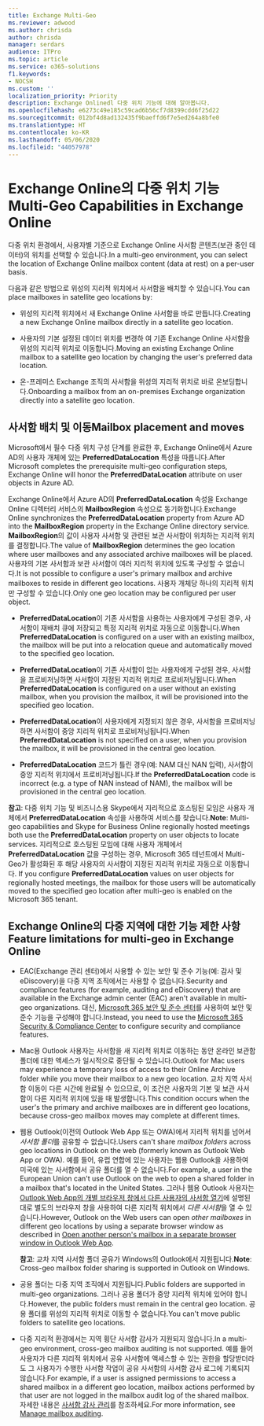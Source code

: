 ```yaml
---
title: Exchange Multi-Geo
ms.reviewer: adwood
ms.author: chrisda
author: chrisda
manager: serdars
audience: ITPro
ms.topic: article
ms.service: o365-solutions
f1.keywords:
- NOCSH
ms.custom: ''
localization_priority: Priority
description: Exchange Onlinedl 다중 위치 기능에 대해 알아봅니다.
ms.openlocfilehash: e6273c49e185c59cad6b56cf7d8399cdd6f25d22
ms.sourcegitcommit: 012bf4d8ad132435f9baeffd6f7e5ed264a8bfe0
ms.translationtype: HT
ms.contentlocale: ko-KR
ms.lasthandoff: 05/06/2020
ms.locfileid: "44057978"
---
```

# <a name="multi-geo-capabilities-in-exchange-online"></a><span data-ttu-id="d6565-103">Exchange Online의 다중 위치 기능</span><span class="sxs-lookup"><span data-stu-id="d6565-103">Multi-Geo Capabilities in Exchange Online</span></span>

<span data-ttu-id="d6565-104">다중 위치 환경에서, 사용자별 기준으로 Exchange Online 사서함 콘텐츠(보관 중인 데이터)의 위치를 선택할 수 있습니다.</span><span class="sxs-lookup"><span data-stu-id="d6565-104">In a multi-geo environment, you can select the location of Exchange Online mailbox content (data at rest) on a per-user basis.</span></span>

<span data-ttu-id="d6565-105">다음과 같은 방법으로 위성의 지리적 위치에서 사서함을 배치할 수 있습니다.</span><span class="sxs-lookup"><span data-stu-id="d6565-105">You can place mailboxes in satellite geo locations by:</span></span>

- <span data-ttu-id="d6565-106">위성의 지리적 위치에서 새 Exchange Online 사서함을 바로 만듭니다.</span><span class="sxs-lookup"><span data-stu-id="d6565-106">Creating a new Exchange Online mailbox directly in a satellite geo location.</span></span>

- <span data-ttu-id="d6565-107">사용자의 기본 설정된 데이터 위치를 변경하 여 기존 Exchange Online 사서함을 위성의 지리적 위치로 이동합니다.</span><span class="sxs-lookup"><span data-stu-id="d6565-107">Moving an existing Exchange Online mailbox to a satellite geo location by changing the user's preferred data location.</span></span>

- <span data-ttu-id="d6565-108">온-프레미스 Exchange 조직의 사서함을 위성의 지리적 위치로 바로 온보딩합니다.</span><span class="sxs-lookup"><span data-stu-id="d6565-108">Onboarding a mailbox from an on-premises Exchange organization directly into a satellite geo location.</span></span>

## <a name="mailbox-placement-and-moves"></a><span data-ttu-id="d6565-109">사서함 배치 및 이동</span><span class="sxs-lookup"><span data-stu-id="d6565-109">Mailbox placement and moves</span></span>

<span data-ttu-id="d6565-110">Microsoft에서 필수 다중 위치 구성 단계를 완료한 후, Exchange Online에서 Azure AD의 사용자 개체에 있는 **PreferredDataLocation** 특성을 따릅니다.</span><span class="sxs-lookup"><span data-stu-id="d6565-110">After Microsoft completes the prerequisite multi-geo configuration steps, Exchange Online will honor the **PreferredDataLocation** attribute on user objects in Azure AD.</span></span>

<span data-ttu-id="d6565-111">Exchange Online에서 Azure AD의 **PreferredDataLocation** 속성을 Exchange Online 디렉터리 서비스의 **MailboxRegion** 속성으로 동기화합니다.</span><span class="sxs-lookup"><span data-stu-id="d6565-111">Exchange Online synchronizes the **PreferredDataLocation** property from Azure AD into the **MailboxRegion** property in the Exchange Online directory service.</span></span> <span data-ttu-id="d6565-112">**MailboxRegion**의 값이 사용자 사서함 및 관련된 보관 사서함이 위치하는 지리적 위치를 결정합니다.</span><span class="sxs-lookup"><span data-stu-id="d6565-112">The value of **MailboxRegion** determines the geo location where user mailboxes and any associated archive mailboxes will be placed.</span></span> <span data-ttu-id="d6565-113">사용자의 기본 사서함과 보관 사서함이 여러 지리적 위치에 있도록 구성할 수 없습니다.</span><span class="sxs-lookup"><span data-stu-id="d6565-113">It is not possible to configure a user's primary mailbox and archive mailboxes to reside in different geo locations.</span></span> <span data-ttu-id="d6565-114">사용자 개체당 하나의 지리적 위치만 구성할 수 있습니다.</span><span class="sxs-lookup"><span data-stu-id="d6565-114">Only one geo location may be configured per user object.</span></span>

- <span data-ttu-id="d6565-115">**PreferredDataLocation**이 기존 사서함을 사용하는 사용자에게 구성된 경우, 사서함이 재배치 큐에 저장되고 특정 지리적 위치로 자동으로 이동합니다.</span><span class="sxs-lookup"><span data-stu-id="d6565-115">When **PreferredDataLocation** is configured on a user with an existing mailbox, the mailbox will be put into a relocation queue and automatically moved to the specified geo location.</span></span>

- <span data-ttu-id="d6565-116">**PreferredDataLocation**이 기존 사서함이 없는 사용자에게 구성된 경우, 사서함을 프로비저닝하면 사서함이 지정된 지리적 위치로 프로비저닝됩니다.</span><span class="sxs-lookup"><span data-stu-id="d6565-116">When **PreferredDataLocation** is configured on a user without an existing mailbox, when you provision the mailbox, it will be provisioned into the specified geo location.</span></span>

- <span data-ttu-id="d6565-117">**PreferredDataLocation**이 사용자에게 지정되지 않은 경우, 사서함을 프로비저닝하면 사서함이 중앙 지리적 위치로 프로비저닝됩니다.</span><span class="sxs-lookup"><span data-stu-id="d6565-117">When **PreferredDataLocation** is not specified on a user, when you provision the mailbox, it will be provisioned in the central geo location.</span></span>

- <span data-ttu-id="d6565-118">**PreferredDataLocation** 코드가 틀린 경우(예: NAM 대신 NAN 입력), 사서함이 중앙 지리적 위치에서 프로비저닝됩니다.</span><span class="sxs-lookup"><span data-stu-id="d6565-118">If the **PreferredDataLocation** code is incorrect (e.g. a type of NAN instead of NAM), the mailbox will be provisioned in the central geo location.</span></span>

<span data-ttu-id="d6565-119">**참고**: 다중 위치 기능 및 비즈니스용 Skype에서 지리적으로 호스팅된 모임은 사용자 개체에서 **PreferredDataLocation** 속성을 사용하여 서비스를 찾습니다.</span><span class="sxs-lookup"><span data-stu-id="d6565-119">**Note**: Multi-geo capabilities and Skype for Business Online regionally hosted meetings both use the **PreferredDataLocation** property on user objects to locate services.</span></span> <span data-ttu-id="d6565-120">지리적으로 호스팅된 모임에 대해 사용자 개체에서 **PreferredDataLocation** 값을 구성하는 경우, Microsoft 365 테넌트에서 Multi-Geo가 활성화된 후 해당 사용자의 사서함이 지정된 지리적 위치로 자동으로 이동합니다. </span><span class="sxs-lookup"><span data-stu-id="d6565-120">If you configure **PreferredDataLocation** values on user objects for regionally hosted meetings, the mailbox for those users will be automatically moved to the specified geo location after multi-geo is enabled on the Microsoft 365 tenant.</span></span>

## <a name="feature-limitations-for-multi-geo-in-exchange-online"></a><span data-ttu-id="d6565-121">Exchange Online의 다중 지역에 대한 기능 제한 사항</span><span class="sxs-lookup"><span data-stu-id="d6565-121">Feature limitations for multi-geo in Exchange Online</span></span>

- <span data-ttu-id="d6565-122">EAC(Exchange 관리 센터)에서 사용할 수 있는 보안 및 준수 기능(예: 감사 및 eDiscovery)을 다중 지역 조직에서는 사용할 수 없습니다.</span><span class="sxs-lookup"><span data-stu-id="d6565-122">Security and compliance features (for example, auditing and eDiscovery) that are available in the Exchange admin center (EAC) aren't available in multi-geo organizations.</span></span> <span data-ttu-id="d6565-123">대신, [Microsoft 365 보안 및 준수 센터](https://support.office.com/article/7e696a40-b86b-4a20-afcc-559218b7b1b8)를 사용하여 보안 및 준수 기능을 구성해야 합니다.</span><span class="sxs-lookup"><span data-stu-id="d6565-123">Instead, you need to use the [Microsoft 365 Security & Compliance Center](https://support.office.com/article/7e696a40-b86b-4a20-afcc-559218b7b1b8) to configure security and compliance features.</span></span>

- <span data-ttu-id="d6565-124">Mac용 Outlook 사용자는 사서함을 새 지리적 위치로 이동하는 동안 온라인 보관함 폴더에 대한 액세스가 일시적으로 중단될 수 있습니다.</span><span class="sxs-lookup"><span data-stu-id="d6565-124">Outlook for Mac users may experience a temporary loss of access to their Online Archive folder while you move their mailbox to a new geo location.</span></span> <span data-ttu-id="d6565-125">교차 지역 사서함 이동이 다른 시간에 완료될 수 있으므로, 이 조건은 사용자의 기본 및 보관 사서함이 다른 지리적 위치에 있을 때 발생합니다.</span><span class="sxs-lookup"><span data-stu-id="d6565-125">This condition occurs when the user's the primary and archive mailboxes are in different geo locations, because cross-geo mailbox moves may complete at different times.</span></span>

- <span data-ttu-id="d6565-126">웹용 Outlook(이전의 Outlook Web App 또는 OWA)에서 지리적 위치를 넘어서 *사서함 폴더*를 공유할 수 없습니다.</span><span class="sxs-lookup"><span data-stu-id="d6565-126">Users can't share *mailbox folders* across geo locations in Outlook on the web (formerly known as Outlook Web App or OWA).</span></span> <span data-ttu-id="d6565-127">예를 들어, 유럽 연합에 있는 사용자는 웹용 Outlook을 사용하여 미국에 있는 사서함에서 공유 폴더를 열 수 없습니다.</span><span class="sxs-lookup"><span data-stu-id="d6565-127">For example, a user in the European Union can't use Outlook on the web to open a shared folder in a mailbox that's located in the United States.</span></span> <span data-ttu-id="d6565-128">그러나 웹용 Outlook 사용자는 [Outlook Web App의 개별 브라우저 창에서 다른 사용자의 사서함 열기](https://support.office.com/article/A909AD30-E413-40B5-A487-0EA70B763081#__toc372210362)에 설명된 대로 별도의 브라우저 창을 사용하여 다른 지리적 위치에서 *다른 사서함*을 열 수 있습니다.</span><span class="sxs-lookup"><span data-stu-id="d6565-128">However, Outlook on the Web users can open *other mailboxes* in different geo locations by using a separate browser window as described in [Open another person's mailbox in a separate browser window in Outlook Web App](https://support.office.com/article/A909AD30-E413-40B5-A487-0EA70B763081#__toc372210362).</span></span>

  <span data-ttu-id="d6565-129">**참고**: 교차 지역 사서함 폴더 공유가 Windows의 Outlook에서 지원됩니다.</span><span class="sxs-lookup"><span data-stu-id="d6565-129">**Note**: Cross-geo mailbox folder sharing is supported in Outlook on Windows.</span></span>

- <span data-ttu-id="d6565-130">공용 폴더는 다중 지역 조직에서 지원됩니다.</span><span class="sxs-lookup"><span data-stu-id="d6565-130">Public folders are supported in multi-geo organizations.</span></span> <span data-ttu-id="d6565-131">그러나 공용 폴더가 중앙 지리적 위치에 있어야 합니다.</span><span class="sxs-lookup"><span data-stu-id="d6565-131">However, the public folders must remain in the central geo location.</span></span> <span data-ttu-id="d6565-132">공용 폴더를 위성의 지리적 위치로 이동할 수 없습니다.</span><span class="sxs-lookup"><span data-stu-id="d6565-132">You can't move public folders to satellite geo locations.</span></span>

- <span data-ttu-id="d6565-133">다중 지리적 환경에서는 지역 횡단 사서함 감사가 지원되지 않습니다.</span><span class="sxs-lookup"><span data-stu-id="d6565-133">In a multi-geo environment, cross-geo mailbox auditing is not supported.</span></span> <span data-ttu-id="d6565-134">예를 들어 사용자가 다른 지리적 위치에서 공유 사서함에 액세스할 수 있는 권한을 할당받더라도 그 사용자가 수행한 사서함 작업이 공유 사서함의 사서함 감사 로그에 기록되지 않습니다.</span><span class="sxs-lookup"><span data-stu-id="d6565-134">For example, if a user is assigned permissions to access a shared mailbox in a different geo location, mailbox actions performed by that user are not logged in the mailbox audit log of the shared mailbox.</span></span> <span data-ttu-id="d6565-135">자세한 내용은 [사서함 감사 관리](https://docs.microsoft.com/microsoft-365/compliance/enable-mailbox-auditing?view=o365-worldwide)를 참조하세요.</span><span class="sxs-lookup"><span data-stu-id="d6565-135">For more information, see [Manage mailbox auditing](https://docs.microsoft.com/microsoft-365/compliance/enable-mailbox-auditing?view=o365-worldwide).</span></span>
